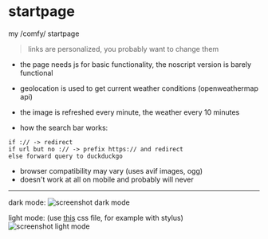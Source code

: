 # startpage

my /comfy/ startpage

> links are personalized, you probably want to change them

* the page needs js for basic functionality, the noscript version is
  barely functional
  
* geolocation is used to get current weather conditions (openweathermap api)

* the image is refreshed every minute, the weather every 10 minutes

* how the search bar works:
```
if :// -> redirect
if url but no :// -> prefix https:// and redirect
else forward query to duckduckgo
```

* browser compatibility may vary (uses avif images, ogg)
* doesn't work at all on mobile and probably will never

---

dark mode:
<img src="screenshot.png" alt="screenshot dark mode"/>

light mode: (use [this](https://gist.github.com/hyphenc/bd1cb30307d31655827d5d1428538ba5) css file, for example with stylus)
<img src="screenshot-lightmode.png " alt="screenshot light mode"/>
